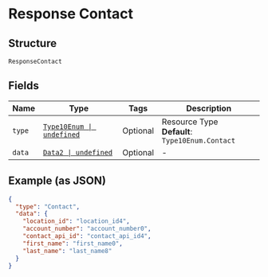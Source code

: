 
# Response Contact

## Structure

`ResponseContact`

## Fields

| Name | Type | Tags | Description |
|  --- | --- | --- | --- |
| `type` | [`Type10Enum \| undefined`](../../doc/models/type-10-enum.md) | Optional | Resource Type<br>**Default**: `Type10Enum.Contact` |
| `data` | [`Data2 \| undefined`](../../doc/models/data-2.md) | Optional | - |

## Example (as JSON)

```json
{
  "type": "Contact",
  "data": {
    "location_id": "location_id4",
    "account_number": "account_number0",
    "contact_api_id": "contact_api_id4",
    "first_name": "first_name0",
    "last_name": "last_name8"
  }
}
```


